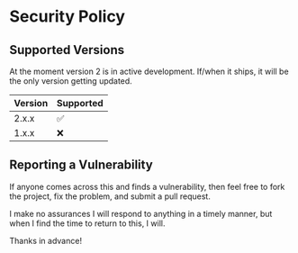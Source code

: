 # Security Policy

## Supported Versions

At the moment version 2 is in active development. If/when it ships, it will be the only version getting updated.

| Version | Supported          |
| ------- | ------------------ |
| 2.x.x   | :white_check_mark: |
| 1.x.x   | :x:                |

## Reporting a Vulnerability

If anyone comes across this and finds a vulnerability, then feel free to fork the project, fix the problem, and submit a pull request.

I make no assurances I will respond to anything in a timely manner, but when I find the time to return to this, I will.

Thanks in advance!
